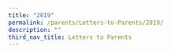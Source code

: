 ```yaml
---
title: "2019"
permalink: /parents/Letters-to-Parents/2019/
description: ""
third_nav_title: Letters to Parents
---
```

